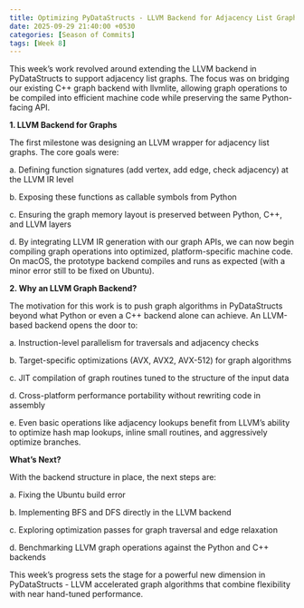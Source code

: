 ```yaml
---
title: Optimizing PyDataStructs - LLVM Backend for Adjacency List Graphs
date: 2025-09-29 21:40:00 +0530
categories: [Season of Commits]
tags: [Week 8]
---
```


This week’s work revolved around extending the LLVM backend in PyDataStructs to support adjacency list graphs. The focus was on bridging our existing C++ graph backend with llvmlite, allowing graph operations to be compiled into efficient machine code while preserving the same Python-facing API.

**1. LLVM Backend for Graphs**

The first milestone was designing an LLVM wrapper for adjacency list graphs. The core goals were:

a. Defining function signatures (add vertex, add edge, check adjacency) at the LLVM IR level

b. Exposing these functions as callable symbols from Python

c. Ensuring the graph memory layout is preserved between Python, C++, and LLVM layers

d. By integrating LLVM IR generation with our graph APIs, we can now begin compiling graph operations into optimized, platform-specific machine code. On macOS, the prototype backend compiles and runs as expected (with a minor error still to be fixed on Ubuntu).

**2. Why an LLVM Graph Backend?**
   
The motivation for this work is to push graph algorithms in PyDataStructs beyond what Python or even a C++ backend alone can achieve. An LLVM-based backend opens the door to:

a. Instruction-level parallelism for traversals and adjacency checks

b. Target-specific optimizations (AVX, AVX2, AVX-512) for graph algorithms

c. JIT compilation of graph routines tuned to the structure of the input data

d. Cross-platform performance portability without rewriting code in assembly

e. Even basic operations like adjacency lookups benefit from LLVM’s ability to optimize hash map lookups, inline small routines, and aggressively optimize branches.

**What’s Next?**

With the backend structure in place, the next steps are:

a. Fixing the Ubuntu build error

b. Implementing BFS and DFS directly in the LLVM backend

c. Exploring optimization passes for graph traversal and edge relaxation

d. Benchmarking LLVM graph operations against the Python and C++ backends

This week’s progress sets the stage for a powerful new dimension in PyDataStructs - LLVM accelerated graph algorithms that combine flexibility with near hand-tuned performance.
